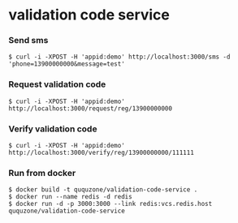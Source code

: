 validation code service
=======================

### Send sms

```
$ curl -i -XPOST -H 'appid:demo' http://localhost:3000/sms -d 'phone=13900000000&message=test'
```

### Request validation code

```
$ curl -i -XPOST -H 'appid:demo' http://localhost:3000/request/reg/13900000000
```

### Verify validation code

```
$ curl -i -XPOST -H 'appid:demo' http://localhost:3000/verify/reg/13900000000/111111
```

### Run from docker

```
$ docker build -t ququzone/validation-code-service .
$ docker run --name redis -d redis
$ docker run -d -p 3000:3000 --link redis:vcs.redis.host ququzone/validation-code-service
```
